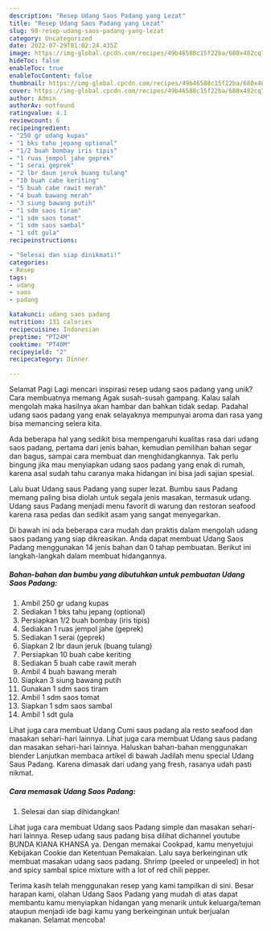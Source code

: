 ```yaml
---
description: "Resep Udang Saos Padang yang Lezat"
title: "Resep Udang Saos Padang yang Lezat"
slug: 98-resep-udang-saos-padang-yang-lezat
category: Uncategorized
date: 2022-07-29T01:02:24.435Z
image: https://img-global.cpcdn.com/recipes/49b46588c15f22ba/680x482cq70/udang-saos-padang-foto-resep-utama.jpg
hideToc: false
enableToc: true
enableTocContent: false
thumbnail: https://img-global.cpcdn.com/recipes/49b46588c15f22ba/680x482cq70/udang-saos-padang-foto-resep-utama.jpg
cover: https://img-global.cpcdn.com/recipes/49b46588c15f22ba/680x482cq70/udang-saos-padang-foto-resep-utama.jpg
author: Admin
authorAv: notfound
ratingvalue: 4.1
reviewcount: 6
recipeingredient:
- "250 gr udang kupas"
- "1 bks tahu jepang optional"
- "1/2 buah bombay iris tipis"
- "1 ruas jempol jahe geprek"
- "1 serai geprek"
- "2 lbr daun jeruk buang tulang"
- "10 buah cabe keriting"
- "5 buah cabe rawit merah"
- "4 buah bawang merah"
- "3 siung bawang putih"
- "1 sdm saos tiram"
- "1 sdm saos tomat"
- "1 sdm saos sambal"
- "1 sdt gula"
recipeinstructions:

- "Selesai dan siap dinikmati!"
categories:
- Resep
tags:
- udang
- saos
- padang

katakunci: udang saos padang 
nutrition: 131 calories
recipecuisine: Indonesian
preptime: "PT24M"
cooktime: "PT40M"
recipeyield: "2"
recipecategory: Dinner

---
```



Selamat Pagi Lagi mencari inspirasi resep udang saos padang yang unik? Cara membuatnya memang Agak susah-susah gampang. Kalau salah mengolah maka hasilnya akan hambar dan bahkan tidak sedap. Padahal udang saos padang yang enak selayaknya mempunyai aroma dan rasa yang bisa memancing selera kita.


Ada beberapa hal yang sedikit bisa mempengaruhi kualitas rasa dari udang saos padang, pertama dari jenis bahan, kemudian pemilihan bahan segar dan bagus, sampai cara membuat dan menghidangkannya. Tak perlu bingung jika mau menyiapkan udang saos padang yang enak di rumah, karena asal sudah tahu caranya maka hidangan ini bisa jadi sajian spesial.

Lalu buat Udang saus Padang yang super lezat. Bumbu saus Padang memang paling bisa diolah untuk segala jenis masakan, termasuk udang. Udang saus Padang menjadi menu favorit di warung dan restoran seafood karena rasa pedas dan sedikit asam yang sangat menyegarkan.


Di bawah ini ada beberapa cara mudah dan praktis dalam mengolah udang saos padang yang siap dikreasikan. Anda dapat membuat Udang Saos Padang menggunakan 14 jenis bahan dan 0 tahap pembuatan. Berikut ini langkah-langkah dalam membuat hidangannya.

<!--inarticleads1-->

##### Bahan-bahan dan bumbu yang dibutuhkan untuk pembuatan Udang Saos Padang:

1. Ambil 250 gr udang kupas
1. Sediakan 1 bks tahu jepang (optional)
1. Persiapkan 1/2 buah bombay (iris tipis)
1. Sediakan 1 ruas jempol jahe (geprek)
1. Sediakan 1 serai (geprek)
1. Siapkan 2 lbr daun jeruk (buang tulang)
1. Persiapkan 10 buah cabe keriting
1. Sediakan 5 buah cabe rawit merah
1. Ambil 4 buah bawang merah
1. Siapkan 3 siung bawang putih
1. Gunakan 1 sdm saos tiram
1. Ambil 1 sdm saos tomat
1. Siapkan 1 sdm saos sambal
1. Ambil 1 sdt gula


Lihat juga cara membuat Udang Cumi saus padang ala resto seafood dan masakan sehari-hari lainnya. Lihat juga cara membuat Udang saus padang dan masakan sehari-hari lainnya. Haluskan bahan-bahan menggunakan blender Lanjutkan membaca artikel di bawah Jadilah menu special Udang Saus Padang. Karena dimasak dari udang yang fresh, rasanya udah pasti nikmat. 

<!--inarticleads2-->

##### Cara memasak Udang Saos Padang:


1. Selesai dan siap dihidangkan!

Lihat juga cara membuat Udang saos Padang simple dan masakan sehari-hari lainnya. Resep udang saus padang bisa dilihat dichannel youtube BUNDA KIANA KHANSA ya. Dengan memakai Cookpad, kamu menyetujui Kebijakan Cookie dan Ketentuan Pemakaian. Lalu saya berkeinginan utk membuat masakan udang saos padang. Shrimp (peeled or unpeeled) in hot and spicy sambal spice mixture with a lot of red chili pepper. 

Terima kasih telah menggunakan resep yang kami tampilkan di sini. Besar harapan kami, olahan Udang Saos Padang yang mudah di atas dapat membantu kamu menyiapkan hidangan yang menarik untuk keluarga/teman ataupun menjadi ide bagi kamu yang berkeinginan untuk berjualan makanan. Selamat mencoba!
